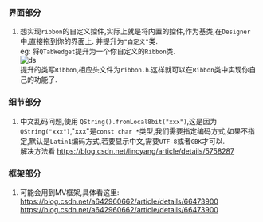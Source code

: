 ### 界面部分
1. 想实现```ribbon```的自定义控件,实际上就是将内置的控件,作为基类,在```Designer```中,直接拖到你的界面上. 并提升为```"自定义"```类.      
eg: 将```QTabWedget```提升为一个你自定义的```Ribbon```类.     
![ds]("./note/note1.png")  
提升的类写```Ribbon```,相应头文件为```ribbon.h```.这样就可以在```Ribbon```类中实现你自己的功能了.

### 细节部分
1. 中文乱码问题,使用 ```QString().fromLocal8bit("xxx")```,这是因为```QString("xxx")```,"xxx"是```const char *```类型,我们需要指定编码方式,如果不指定,默认是```Latin1```编码方式,若要显示中文,需要```UTF-8```或者```GBK```才可以.      
	解决方法看 https://blog.csdn.net/lincyang/article/details/5758287


### 框架部分
1. 可能会用到MV框架,具体看这里:
	https://blog.csdn.net/a642960662/article/details/66473900
	https://blog.csdn.net/a642960662/article/details/66473900